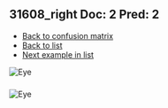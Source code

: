 ## 31608_right Doc: 2 Pred: 2
- [Back to confusion matrix](https://github.com/juliandewit/kaggle_retinopathy/blob/master/matrix.md)
- [Back to list](https://github.com/juliandewit/kaggle_retinopathy/blob/master/lists/22/list.md)
- [Next example in list](https://github.com/juliandewit/kaggle_retinopathy/blob/master/lists/22/31/3163_left.md)

![Eye](https://retinopaty.blob.core.windows.net/size1024/31608_right_2.jpeg)

### 

![Eye]()
